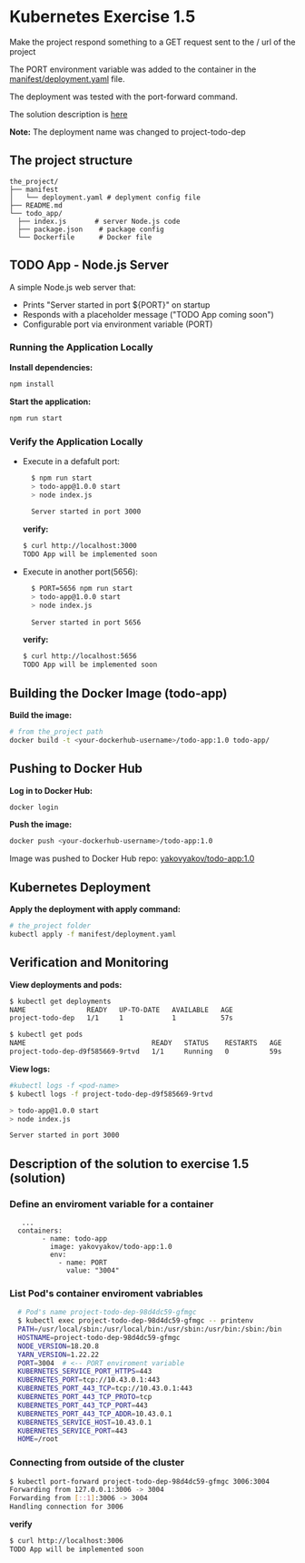 # Kubernetes Exercise 1.5

Make the project respond something to a GET request sent to the / url of the project

The PORT environment variable was added to the container in the [manifest/deployment.yaml](./manifest/deployment.yaml) file.

The deployment was tested with the port-forward command.

The solution description is [here](#solution)

**Note:** The deployment name was changed to project-todo-dep

## The project structure

  ```tree
  the_project/
  ├── manifest
  │   └── deployment.yaml # deplyment config file
  ├── README.md
  └── todo_app/
    ├── index.js       # server Node.js code
    ├── package.json    # package config
    └── Dockerfile      # Docker file
  ```

## TODO App - Node.js Server

A simple Node.js web server that:

* Prints "Server started in port ${PORT}" on startup
* Responds with a placeholder message ("TODO App coming soon")
* Configurable port via environment variable (PORT)

### Running the Application Locally

**Install dependencies:**

  ```bash
  npm install
  ```

**Start the application:**

  ```bash
  npm run start
  ```

### Verify the Application Locally

* Execute in a defafult port:

    ```bash
      $ npm run start
      > todo-app@1.0.0 start
      > node index.js
      
      Server started in port 3000

  ```

  **verify:**

  ```bash
  $ curl http://localhost:3000
  TODO App will be implemented soon
  ```

* Execute in another port(5656):

    ```bash
      $ PORT=5656 npm run start
      > todo-app@1.0.0 start
      > node index.js
      
      Server started in port 5656

  ```

  **verify:**

  ```bash
  $ curl http://localhost:5656
  TODO App will be implemented soon
  ```

## Building the Docker Image (todo-app)

**Build the image:**

  ```bash
  # from the_project path
  docker build -t <your-dockerhub-username>/todo-app:1.0 todo-app/
  ```

## Pushing to Docker Hub

**Log in to Docker Hub:**

  ```bash
  docker login
  ```

**Push the image:**

  ```bash
  docker push <your-dockerhub-username>/todo-app:1.0
  ```

Image was pushed to Docker Hub repo: [yakovyakov/todo-app:1.0](https://hub.docker.com/r/yakovyakov/todo-app/tags?name=1.0)

## Kubernetes Deployment

**Apply the deployment with apply command:**

  ```bash
  # the_project folder
  kubectl apply -f manifest/deployment.yaml
  ```

## Verification and Monitoring

**View deployments and pods:**

  ```bash
  $ kubectl get deployments
  NAME               READY   UP-TO-DATE   AVAILABLE   AGE
  project-todo-dep   1/1     1            1           57s

  $ kubectl get pods
  NAME                               READY   STATUS    RESTARTS   AGE
  project-todo-dep-d9f585669-9rtvd   1/1     Running   0          59s
  ```

**View logs:**

  ```bash
  #kubectl logs -f <pod-name>
  $ kubectl logs -f project-todo-dep-d9f585669-9rtvd

  > todo-app@1.0.0 start
  > node index.js

  Server started in port 3000

  ```
## Description of the solution to exercise 1.5 (solution)

### Define an enviroment variable for a container

  ```file
     ...
	containers:
          - name: todo-app
            image: yakovyakov/todo-app:1.0
            env:
              - name: PORT
                value: "3004"
  ```

### List Pod's container enviroment vabriables

  ```bash
    # Pod's name project-todo-dep-98d4dc59-gfmgc
    $ kubectl exec project-todo-dep-98d4dc59-gfmgc -- printenv
    PATH=/usr/local/sbin:/usr/local/bin:/usr/sbin:/usr/bin:/sbin:/bin
    HOSTNAME=project-todo-dep-98d4dc59-gfmgc
    NODE_VERSION=18.20.8
    YARN_VERSION=1.22.22
    PORT=3004  # <-- PORT enviroment variable
    KUBERNETES_SERVICE_PORT_HTTPS=443
    KUBERNETES_PORT=tcp://10.43.0.1:443
    KUBERNETES_PORT_443_TCP=tcp://10.43.0.1:443
    KUBERNETES_PORT_443_TCP_PROTO=tcp
    KUBERNETES_PORT_443_TCP_PORT=443
    KUBERNETES_PORT_443_TCP_ADDR=10.43.0.1
    KUBERNETES_SERVICE_HOST=10.43.0.1
    KUBERNETES_SERVICE_PORT=443
    HOME=/root

  ```
### Connecting from outside of the cluster

  ```bash
  $ kubectl port-forward project-todo-dep-98d4dc59-gfmgc 3006:3004
  Forwarding from 127.0.0.1:3006 -> 3004
  Forwarding from [::1]:3006 -> 3004
  Handling connection for 3006

  ```
  
**verify**

  ```bash
  $ curl http://localhost:3006
  TODO App will be implemented soon

  ```
